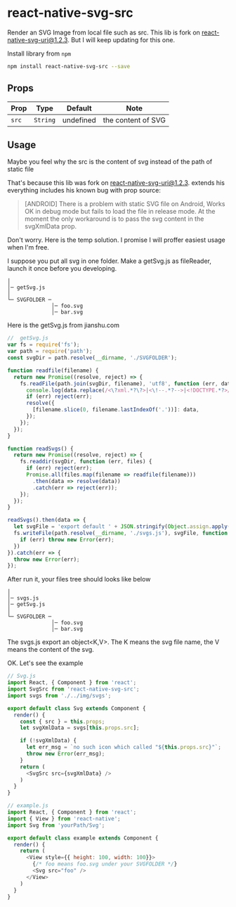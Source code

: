 # react-native-svg-src
Render an SVG Image from local file such as src. This lib is fork on react-native-svg-uri@1.2.3. But I will keep updating for this one.

Install library from `npm`

```bash
npm install react-native-svg-src --save
```
## Props

| Prop | Type | Default | Note |
|---|---|---|---|
| `src` | `String` | undefined | the content of SVG

## <a name="Usage">Usage</a>
Maybe you feel why the src is the content of svg instead of the path of static file

That's because this lib was fork on react-native-svg-uri@1.2.3. extends his everything includes his known bug with prop source:
> [ANDROID] There is a problem with static SVG file on Android,
>  Works OK in debug mode but fails to load the file in release mode.
>  At the moment the only workaround is to pass the svg content in the svgXmlData prop.

Don't worry. Here is the temp solution. I promise I will proffer easiest usage when I'm free.

I suppose you put all svg in one folder. Make a getSvg.js as fileReader, launch it once before you developing.
```
│
│─ getSvg.js
│
└─ SVGFOLDER ─
              │─ foo.svg
              │─ bar.svg
```
Here is the getSvg.js from jianshu.com
```javascript
//  getSvg.js
var fs = require('fs');
var path = require('path');
const svgDir = path.resolve(__dirname, './SVGFOLDER');

function readfile(filename) {
  return new Promise((resolve, reject) => {
    fs.readFile(path.join(svgDir, filename), 'utf8', function (err, data) {
      console.log(data.replace(/<\?xml.*?\?>|<\!--.*?-->|<!DOCTYPE.*?>/g, ''));
      if (err) reject(err);
      resolve({
        [filename.slice(0, filename.lastIndexOf('.'))]: data,
      });
    });
  });
}

function readSvgs() {
  return new Promise((resolve, reject) => {
    fs.readdir(svgDir, function (err, files) {
      if (err) reject(err);
      Promise.all(files.map(filename => readfile(filename)))
        .then(data => resolve(data))
        .catch(err => reject(err));
    });
  });
}

readSvgs().then(data => {
  let svgFile = 'export default ' + JSON.stringify(Object.assign.apply(this, data));
  fs.writeFile(path.resolve(__dirname, './svgs.js'), svgFile, function (err) {
    if (err) throw new Error(err);
  })
}).catch(err => {
  throw new Error(err);
});
```
After run it, your files tree should looks like below
```
│
│─ svgs.js
│─ getSvg.js
│
└─ SVGFOLDER ─
              │─ foo.svg
              │─ bar.svg
```
The svgs.js export an object<K,V>. The K means the svg file name, the V means the content of the svg.

OK. Let's see the example

```javascript
// Svg.js
import React, { Component } from 'react';
import SvgSrc from 'react-native-svg-src';
import svgs from './../img/svgs';

export default class Svg extends Component {
  render() {
    const { src } = this.props;
    let svgXmlData = svgs[this.props.src];

    if (!svgXmlData) {
      let err_msg = `no such icon which called "${this.props.src}"`;
      throw new Error(err_msg);
    }
    return (
      <SvgSrc src={svgXmlData} />
    )
  }
}
```
```javascript
// example.js
import React, { Component } from 'react';
import { View } from 'react-native';
import Svg from 'yourPath/Svg';

export default class example extends Component {
  render() {
    return (
      <View style={{ height: 100, width: 100}}>
        {/* foo means foo.svg under your SVGFOLDER */}
        <Svg src="foo" />
      </View>
    )
  }
}
```